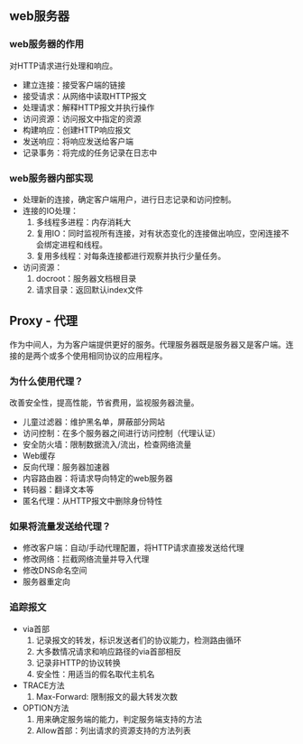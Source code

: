 ## web服务器

### web服务器的作用

对HTTP请求进行处理和响应。

- 建立连接：接受客户端的链接
- 接受请求：从网络中读取HTTP报文
- 处理请求：解释HTTP报文并执行操作
- 访问资源：访问报文中指定的资源
- 构建响应：创建HTTP响应报文
- 发送响应：将响应发送给客户端
- 记录事务：将完成的任务记录在日志中

### web服务器内部实现

- 处理新的连接，确定客户端用户，进行日志记录和访问控制。
- 连接的IO处理：
  1. 多线程多进程：内存消耗大
  2. 复用IO：同时监视所有连接，对有状态变化的连接做出响应，空闲连接不会绑定进程和线程。
  3. 复用多线程：对每条连接都进行观察并执行少量任务。
- 访问资源：
  1. docroot：服务器文档根目录
  2. 请求目录：返回默认index文件



## Proxy - 代理

作为中间人，为为客户端提供更好的服务。代理服务器既是服务器又是客户端。连接的是两个或多个使用相同协议的应用程序。

### 为什么使用代理？

改善安全性，提高性能，节省费用，监视服务器流量。

- 儿童过滤器：维护黑名单，屏蔽部分网站
- 访问控制：在多个服务器之间进行访问控制（代理认证）
- 安全防火墙：限制数据流入/流出，检查网络流量
- Web缓存
- 反向代理：服务器加速器
- 内容路由器：将请求导向特定的web服务器
- 转码器：翻译文本等
- 匿名代理：从HTTP报文中删除身份特性

### 如果将流量发送给代理？

- 修改客户端：自动/手动代理配置，将HTTP请求直接发送给代理
- 修改网络：拦截网络流量并导入代理
- 修改DNS命名空间
- 服务器重定向

### 追踪报文

- via首部
  	1. 记录报文的转发，标识发送者们的协议能力，检测路由循环
   	2. 大多数情况请求和响应路径的via首部相反
   	3. 记录非HTTP的协议转换
   	4. 安全性：用适当的假名取代主机名
- TRACE方法
  1. Max-Forward: 限制报文的最大转发次数
- OPTION方法
  1. 用来确定服务端的能力，判定服务端支持的方法
  2. Allow首部：列出请求的资源支持的方法列表





